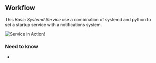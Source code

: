 ## Workflow
This _Basic Systemd Service_ use a combination of systemd and python to set a startup service with a notifications system.

![Service in Action!](./notification.gif)

### Need to know
- 